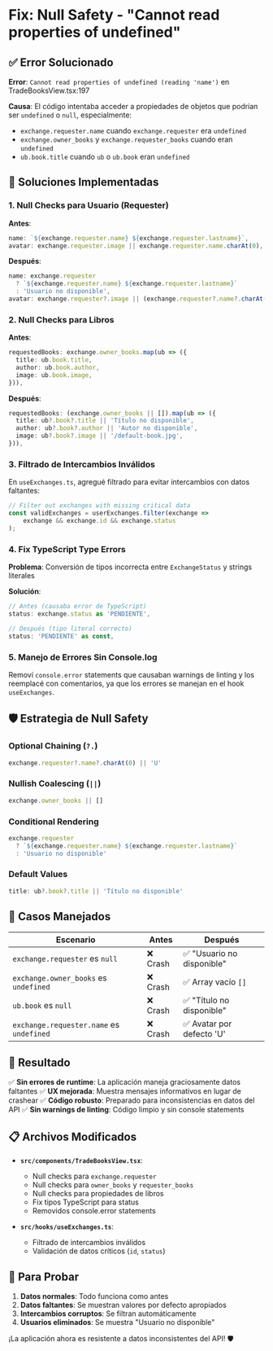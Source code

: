 # Fix: Null Safety - "Cannot read properties of undefined"

## ✅ Error Solucionado

**Error**: `Cannot read properties of undefined (reading 'name')` en TradeBooksView.tsx:197

**Causa**: El código intentaba acceder a propiedades de objetos que podrían ser `undefined` o `null`, especialmente:
- `exchange.requester.name` cuando `exchange.requester` era `undefined`
- `exchange.owner_books` y `exchange.requester_books` cuando eran `undefined`
- `ub.book.title` cuando `ub` o `ub.book` eran `undefined`

## 🔧 Soluciones Implementadas

### 1. **Null Checks para Usuario (Requester)**

**Antes**:
```typescript
name: `${exchange.requester.name} ${exchange.requester.lastname}`,
avatar: exchange.requester.image || exchange.requester.name.charAt(0),
```

**Después**:
```typescript
name: exchange.requester 
  ? `${exchange.requester.name} ${exchange.requester.lastname}` 
  : 'Usuario no disponible',
avatar: exchange.requester?.image || (exchange.requester?.name?.charAt(0) || 'U'),
```

### 2. **Null Checks para Libros**

**Antes**:
```typescript
requestedBooks: exchange.owner_books.map(ub => ({
  title: ub.book.title,
  author: ub.book.author,
  image: ub.book.image,
})),
```

**Después**:
```typescript
requestedBooks: (exchange.owner_books || []).map(ub => ({
  title: ub?.book?.title || 'Título no disponible',
  author: ub?.book?.author || 'Autor no disponible',
  image: ub?.book?.image || '/default-book.jpg',
})),
```

### 3. **Filtrado de Intercambios Inválidos**

En `useExchanges.ts`, agregué filtrado para evitar intercambios con datos faltantes:

```typescript
// Filter out exchanges with missing critical data
const validExchanges = userExchanges.filter(exchange => 
    exchange && exchange.id && exchange.status
);
```

### 4. **Fix TypeScript Type Errors**

**Problema**: Conversión de tipos incorrecta entre `ExchangeStatus` y strings literales

**Solución**:
```typescript
// Antes (causaba error de TypeScript)
status: exchange.status as 'PENDIENTE',

// Después (tipo literal correcto)
status: 'PENDIENTE' as const,
```

### 5. **Manejo de Errores Sin Console.log**

Removí `console.error` statements que causaban warnings de linting y los reemplacé con comentarios, ya que los errores se manejan en el hook `useExchanges`.

## 🛡️ Estrategia de Null Safety

### **Optional Chaining (`?.`)**
```typescript
exchange.requester?.name?.charAt(0) || 'U'
```

### **Nullish Coalescing (`||`)**
```typescript
exchange.owner_books || []
```

### **Conditional Rendering**
```typescript
exchange.requester 
  ? `${exchange.requester.name} ${exchange.requester.lastname}` 
  : 'Usuario no disponible'
```

### **Default Values**
```typescript
title: ub?.book?.title || 'Título no disponible'
```

## 🎯 Casos Manejados

| Escenario | Antes | Después |
|-----------|-------|---------|
| `exchange.requester` es `null` | ❌ Crash | ✅ "Usuario no disponible" |
| `exchange.owner_books` es `undefined` | ❌ Crash | ✅ Array vacío `[]` |
| `ub.book` es `null` | ❌ Crash | ✅ "Título no disponible" |
| `exchange.requester.name` es `undefined` | ❌ Crash | ✅ Avatar por defecto 'U' |

## 🚀 Resultado

✅ **Sin errores de runtime**: La aplicación maneja graciosamente datos faltantes
✅ **UX mejorada**: Muestra mensajes informativos en lugar de crashear
✅ **Código robusto**: Preparado para inconsistencias en datos del API
✅ **Sin warnings de linting**: Código limpio y sin console statements

## 📋 Archivos Modificados

- **`src/components/TradeBooksView.tsx`**:
  - Null checks para `exchange.requester`
  - Null checks para `owner_books` y `requester_books`
  - Null checks para propiedades de libros
  - Fix tipos TypeScript para status
  - Removidos console.error statements

- **`src/hooks/useExchanges.ts`**:
  - Filtrado de intercambios inválidos
  - Validación de datos críticos (`id`, `status`)

## 🧪 Para Probar

1. **Datos normales**: Todo funciona como antes
2. **Datos faltantes**: Se muestran valores por defecto apropiados
3. **Intercambios corruptos**: Se filtran automáticamente
4. **Usuarios eliminados**: Se muestra "Usuario no disponible"

¡La aplicación ahora es resistente a datos inconsistentes del API! 🛡️
